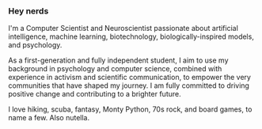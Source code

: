 ### **Hey nerds**

I'm a Computer Scientist and Neuroscientist passionate about artificial intelligence, machine learning, biotechnology, biologically-inspired models, and psychology.

As a first-generation and fully independent student, I aim to use my background in psychology and computer science, combined with experience in activism and scientific communication, to empower the very communities that have shaped my journey. I am fully committed to driving positive change and contributing to a brighter future. 

I love hiking, scuba,  fantasy, Monty Python, 70s rock, and board games, to name a few. Also nutella. 

<!--
**chrisyphus/chrisyphus** is a ✨ _special_ ✨ repository because its `README.md` (this file) appears on your GitHub profile.

Here are some ideas to get you started:

- 🔭 I’m currently working on ...
- 🌱 I’m currently learning ...
- 👯 I’m looking to collaborate on ...
- 🤔 I’m looking for help with ...
- 💬 Ask me about ...
- 📫 How to reach me: ...
- 😄 Pronouns: ...
- ⚡ Fun fact: ...
-->
